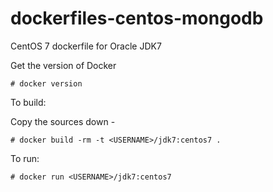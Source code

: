 dockerfiles-centos-mongodb
========================

CentOS 7 dockerfile for Oracle JDK7

Get the version of Docker

    # docker version

To build:

Copy the sources down -

    # docker build -rm -t <USERNAME>/jdk7:centos7 .

To run:

    # docker run <USERNAME>/jdk7:centos7
